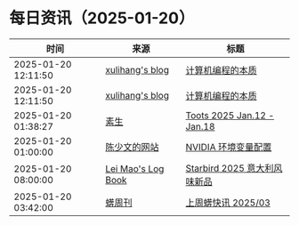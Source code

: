 ﻿# 每日资讯（2025-01-20）

|时间|来源|标题|
|---|---|---|
|2025-01-20 12:11:50|[xulihang's blog](https://blog.xulihang.me/feed/)|[计算机编程的本质](https://blog.xulihang.me/the-essence-of-computer-programming/)|
|2025-01-20 12:11:50|[xulihang's blog](https://blog.xulihang.me/feed/)|[计算机编程的本质](https://blog.xulihang.me/annual-convention/)|
|2025-01-20 01:38:27|[素生](http://z.arlmy.me/atom.xml)|[Toots 2025 Jan.12 - Jan.18](http://z.arlmy.me/posts/MastodonArchives/2025/MastodonTootsArchives_20250118/)|
|2025-01-20 01:00:00|[陈少文的网站](https://www.chenshaowen.com/atom.xml)|[NVIDIA 环境变量配置](https://www.chenshaowen.com/blog/nvidia-environment-variable-configuration.html)|
|2025-01-20 08:00:00|[Lei Mao's Log Book](https://leimao.github.io/atom.xml)|[Starbird 2025 意大利风味新品](https://leimao.github.io/essay/Starbird-New-Italian-Lineup-2025/)|
|2025-01-20 03:42:00|[蠎周刊](https://weekly.pychina.org/feeds/all.atom.xml)|[上周蠎快讯 2025/03](https://weekly.pychina.org/pyrecap/pyrw-2503.html)|
